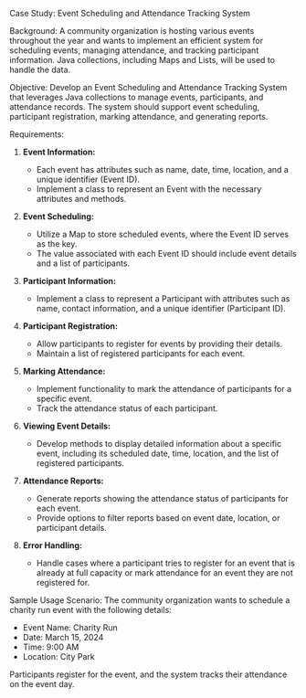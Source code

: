 Case Study: Event Scheduling and Attendance Tracking System

Background:
A community organization is hosting various events throughout the year and wants to implement an efficient system for scheduling events, managing attendance, and tracking participant information. Java collections, including Maps and Lists, will be used to handle the data.

Objective:
Develop an Event Scheduling and Attendance Tracking System that leverages Java collections to manage events, participants, and attendance records. The system should support event scheduling, participant registration, marking attendance, and generating reports.

Requirements:

1. **Event Information:**
    - Each event has attributes such as name, date, time, location, and a unique identifier (Event ID).
    - Implement a class to represent an Event with the necessary attributes and methods.

2. **Event Scheduling:**
    - Utilize a Map to store scheduled events, where the Event ID serves as the key.
    - The value associated with each Event ID should include event details and a list of participants.

3. **Participant Information:**
    - Implement a class to represent a Participant with attributes such as name, contact information, and a unique identifier (Participant ID).

4. **Participant Registration:**
    - Allow participants to register for events by providing their details.
    - Maintain a list of registered participants for each event.

5. **Marking Attendance:**
    - Implement functionality to mark the attendance of participants for a specific event.
    - Track the attendance status of each participant.

6. **Viewing Event Details:**
    - Develop methods to display detailed information about a specific event, including its scheduled date, time, location, and the list of registered participants.

7. **Attendance Reports:**
    - Generate reports showing the attendance status of participants for each event.
    - Provide options to filter reports based on event date, location, or participant details.

8. **Error Handling:**
    - Handle cases where a participant tries to register for an event that is already at full capacity or mark attendance for an event they are not registered for.

Sample Usage Scenario:
The community organization wants to schedule a charity run event with the following details:
- Event Name: Charity Run
- Date: March 15, 2024
- Time: 9:00 AM
- Location: City Park

Participants register for the event, and the system tracks their attendance on the event day.
